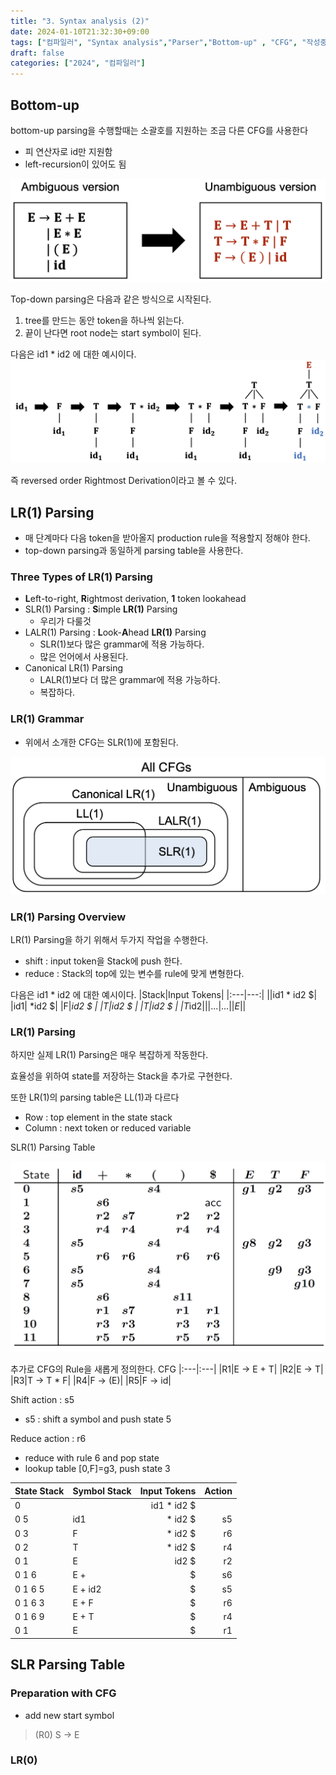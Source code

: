 ```yaml
---
title: "3. Syntax analysis (2)"
date: 2024-01-10T21:32:30+09:00
tags: ["컴파일러", "Syntax analysis","Parser","Bottom-up" , "CFG", "작성중"]
draft: false
categories: ["2024", "컴파일러"]
---
```


## Bottom-up
bottom-up parsing을 수행할때는 소괄호를 지원하는 조금 다른 CFG를 사용한다
- 피 연산자로 id만 지원함
- left-recursion이 있어도 됨

![CFG](https://github.com/246p/blog/blob/main/Hugo/blog/content/post/compiler/3_2.CFG.png?raw=true)

Top-down parsing은 다음과 같은 방식으로 시작된다.
1. tree를 만드는 동안 token을 하나씩 읽는다.
2. 끝이 난다면 root node는 start symbol이 된다.

다음은 id1 * id2 에 대한 예시이다.
![Parse](https://github.com/246p/blog/blob/main/Hugo/blog/content/post/compiler/3_2.Parse.png?raw=true)

즉 reversed order Rightmost Derivation이라고 볼 수 있다.

## LR(1) Parsing
- 매 단계마다 다음 token을 받아올지 production rule을 적용할지 정해야 한다.
- top-down parsing과 동일하게 parsing table을 사용한다.

### Three Types of LR(1) Parsing
- **L**eft-to-right, **R**ightmost derivation, **1** token lookahead
- SLR(1) Parsing : **S**imple **LR(1)** Parsing  
  - 우리가 다룰것
- LALR(1) Parsing : **L**ook-**A**head **LR(1)** Parsing
  - SLR(1)보다 많은 grammar에 적용 가능하다.
  - 많은 언어에서 사용된다.
- Canonical LR(1) Parsing
  - LALR(1)보다 더 많은 grammar에 적용 가능하다.
  - 복잡하다.

### LR(1) Grammar
- 위에서 소개한 CFG는 SLR(1)에 포함된다.

![Grammar_diagram](https://github.com/246p/blog/blob/main/Hugo/blog/content/post/compiler/3_2.Grammar_diagram.png?raw=true)

### LR(1) Parsing Overview 
LR(1) Parsing을 하기 위해서 두가지 작업을 수행한다.
- shift : input token을 Stack에 push 한다.
- reduce :  Stack의 top에 있는 변수를 rule에 맞게 변형한다.

다음은 id1 * id2 에 대한 예시이다.
|Stack|Input Tokens|
|:---|---:|
||id1 * id2 $|
|id1| *id2 $| 
|F|*id2 $ |
|T|*id2 $ | 
|T*|id2 $ |
|T*id2|$|
|...|...|
|E|$|

### LR(1) Parsing
하지만 실제 LR(1) Parsing은 매우 복잡하게 작동한다.

효율성을 위하여 state를 저장하는 Stack을 추가로 구현한다.

또한 LR(1)의 parsing table은 LL(1)과 다르다
- Row : top element in the state stack
- Column : next token or reduced variable


SLR(1) Parsing Table

![SLR_Table](https://github.com/246p/blog/blob/main/Hugo/blog/content/post/compiler/3_2.SLR_Table.png?raw=true)

추가로 CFG의 Rule을 새롭게 정의한다.
CFG
|:---|:---|
|R1|E -> E + T|
|R2|E -> T|
|R3|T -> T * F|
|R4|F -> (E)|
|R5|F -> id|

Shift action : s5
- s5 : shift a symbol and push state 5

Reduce action : r6
- reduce with rule 6 and pop state
- lookup table [0,F]=g3, push state 3




|State Stack    |Symbol Stack   |Input Tokens   |Action     |
|:---           |:---           |---:           |---:       | 
|0              |               |id1 * id2 $    |           |
|0 5            |id1            |* id2 $        |s5         |
|0 3            |F              |* id2 $        |r6         |
|0 2            |T              |* id2 $        |r4         |
|0 1            |E              |id2 $          |r2         |
|0 1 6          |E +            |$              |s6         |
|0 1 6 5        |E + id2        |$              |s5         |
|0 1 6 3        |E + F          |$              |r6         |
|0 1 6 9        |E + T          |$              |r4         |
|0 1            |E              |$              |r1         |

## SLR Parsing Table
### Preparation with CFG
- add new start symbol 
> (R0) S -> E

### LR(0)
<!--- 추후 업데이트 예정 p.  --- 29>